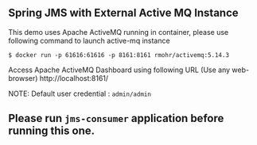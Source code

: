 ## Spring JMS with External Active MQ Instance 

This demo uses Apache ActiveMQ running in container, please use following command to launch active-mq instance

```shell
$ docker run -p 61616:61616 -p 8161:8161 rmohr/activemq:5.14.3
```

Access Apache ActiveMQ Dashboard using following URL (Use any web-browser)
http://localhost:8161/

NOTE: Default user credential : `admin/admin`

## Please run `jms-consumer` application before running this one.